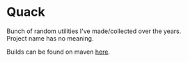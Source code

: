 # Quack
Bunch of random utilities I've made/collected over the years.  
Project name has no meaning.

Builds can be found on maven [here](https://maven.covers1624.net/covers1624/Quack).
